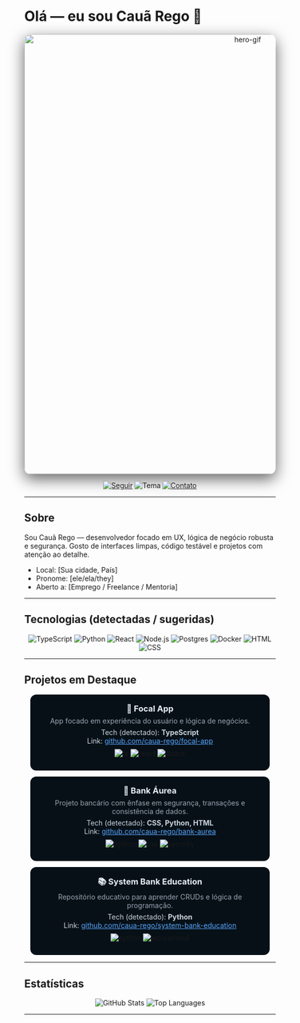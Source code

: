 # Olá — eu sou Cauã Rego 👋

<p align="center">
  <!-- Hero GIF dark & aesthetic (pode substituir por outro GIF público) -->
  <img src="https://media.giphy.com/media/l3vR85PnGsBwu1PFK/giphy.gif" alt="hero-gif" width="880" style="max-width:100%; border-radius:12px; box-shadow: 0 10px 30px rgba(0,0,0,0.6);" />
</p>

<p align="center">
  <a href="https://github.com/caua-rego"><img alt="Seguir" src="https://img.shields.io/github/followers/caua-rego?label=Seguir&style=for-the-badge&color=111827&logo=github" /></a>
  <img alt="Tema" src="https://img.shields.io/badge/Theme-Dark%20Aesthetic-111827?style=for-the-badge" />
  <a href="mailto:seu.email@exemplo.com"><img alt="Contato" src="https://img.shields.io/badge/Contato-✉️-111827?style=for-the-badge" /></a>
</p>

---

## Sobre
Sou Cauã Rego — desenvolvedor focado em UX, lógica de negócio robusta e segurança. Gosto de interfaces limpas, código testável e projetos com atenção ao detalhe.

- Local: [Sua cidade, País]  
- Pronome: [ele/ela/they]  
- Aberto a: [Emprego / Freelance / Mentoria]

---

## Tecnologias (detectadas / sugeridas)
<p align="center">
  <img alt="TypeScript" src="https://img.shields.io/badge/-TypeScript-111827?style=flat-square&logo=typescript&logoColor=3178c6"/>
  <img alt="Python" src="https://img.shields.io/badge/-Python-111827?style=flat-square&logo=python&logoColor=3776ab"/>
  <img alt="React" src="https://img.shields.io/badge/-React-111827?style=flat-square&logo=react&logoColor=61dafb"/>
  <img alt="Node.js" src="https://img.shields.io/badge/-Node.js-111827?style=flat-square&logo=node.js&logoColor=339933"/>
  <img alt="Postgres" src="https://img.shields.io/badge/-Postgres-111827?style=flat-square&logo=postgresql&logoColor=336791"/>
  <img alt="Docker" src="https://img.shields.io/badge/-Docker-111827?style=flat-square&logo=docker&logoColor=2496ed"/>
  <img alt="HTML" src="https://img.shields.io/badge/-HTML-111827?style=flat-square&logo=html5&logoColor=e34f26"/>
  <img alt="CSS" src="https://img.shields.io/badge/-CSS-111827?style=flat-square&logo=css3&logoColor=1572B6"/>
</p>

---

## Projetos em Destaque

<div align="center">

<!-- Projeto 1 -->
<div style="background:#071017;border-radius:12px;padding:18px;margin:12px;max-width:880px;">
  <h3 style="color:#e6eef8;margin:0">🔎 Focal App</h3>
  <p style="color:#9aa4b2;margin:6px 0;">
    App focado em experiência do usuário e lógica de negócios.
  </p>
  <p style="color:#cbd5e1;margin:6px 0;">
    Tech (detectado): <strong>TypeScript</strong><br/>
    Link: <a href="https://github.com/caua-rego/focal-app" style="color:#58a6ff">github.com/caua-rego/focal-app</a>
  </p>
  <p style="margin:8px 0;">
    <img src="https://img.shields.io/badge/TypeScript-%231572b6.svg?style=flat-square&logo=typescript&logoColor=white" alt="ts" />
    <img src="https://img.shields.io/badge/React-%2361DAFB.svg?style=flat-square&logo=react&logoColor=black" alt="react" />
    <img src="https://img.shields.io/badge/Status-Ativo-111827.svg?style=flat-square" alt="status" />
  </p>
</div>

<!-- Projeto 2 -->
<div style="background:#071017;border-radius:12px;padding:18px;margin:12px;max-width:880px;">
  <h3 style="color:#e6eef8;margin:0">🏦 Bank Áurea</h3>
  <p style="color:#9aa4b2;margin:6px 0;">
    Projeto bancário com ênfase em segurança, transações e consistência de dados.
  </p>
  <p style="color:#cbd5e1;margin:6px 0;">
    Tech (detectado): <strong>CSS, Python, HTML</strong><br/>
    Link: <a href="https://github.com/caua-rego/bank-aurea" style="color:#58a6ff">github.com/caua-rego/bank-aurea</a>
  </p>
  <p style="margin:8px 0;">
    <img src="https://img.shields.io/badge/Python-3776AB.svg?style=flat-square&logo=python&logoColor=white" alt="python" />
    <img src="https://img.shields.io/badge/CSS-%231572B6.svg?style=flat-square&logo=css3&logoColor=white" alt="css" />
    <img src="https://img.shields.io/badge/Security-High-111827.svg?style=flat-square" alt="security" />
  </p>
</div>

<!-- Projeto 3 -->
<div style="background:#071017;border-radius:12px;padding:18px;margin:12px;max-width:880px;">
  <h3 style="color:#e6eef8;margin:0">📚 System Bank Education</h3>
  <p style="color:#9aa4b2;margin:6px 0;">
    Repositório educativo para aprender CRUDs e lógica de programação.
  </p>
  <p style="color:#cbd5e1;margin:6px 0;">
    Tech (detectado): <strong>Python</strong><br/>
    Link: <a href="https://github.com/caua-rego/system-bank-education" style="color:#58a6ff">github.com/caua-rego/system-bank-education</a>
  </p>
  <p style="margin:8px 0;">
    <img src="https://img.shields.io/badge/Python-3776AB.svg?style=flat-square&logo=python&logoColor=white" alt="python" />
    <img src="https://img.shields.io/badge/Educacional-%23FFD166.svg?style=flat-square" alt="educational" />
  </p>
</div>

</div>

---

## Estatísticas
<p align="center">
  <img src="https://github-readme-stats.vercel.app/api?username=caua-rego&show_icons=true&theme=dark&hide_border=true" alt="GitHub Stats" />
  <img src="https://github-readme-stats.vercel.app/api/top-langs/?username=caua-rego&layout=compact&theme=dark&hide_border=true" alt="Top Languages" />
</p>

---

